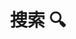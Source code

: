 ---
title: "搜索 🔍" # in any language you want
layout: "search" # is necessary
# url: "/archive"
# description: "Description for Search"
summary: "search"
placeholder: "🔍"
---